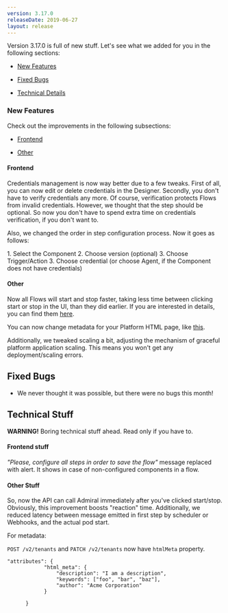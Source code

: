 ```yaml
---
version: 3.17.0
releaseDate: 2019-06-27
layout: release
---
```


Version 3.17.0 is full of new stuff. Let's see what we added for you in the following sections:

-   [New Features](#new-features)

-   [Fixed Bugs](#fixed-bugs)

-   [Technical Details](#technical-stuff)

### New Features

Check out the improvements in the following subsections:

-   [Frontend](#frontend)

-   [Other](#other)


#### Frontend

Credentials management is now way better due to a few tweaks. First of all, you can now edit or delete credentials in the Designer. Secondly, you don't have to verify credentials any more. Of course, verification  protects Flows from invalid credentials. However, we thought that the step should be optional. So now you don't have to spend extra time on credentials verification, if you don't want to.

Also, we changed the order in step configuration process. Now it goes as follows:

1\. Select the Component
2\. Choose version (optional)
3\. Choose Trigger/Action
3\. Choose credential (or choose Agent, if the Component does not have credentials)


#### Other

Now all Flows will start and stop faster, taking less time between clicking start or stop in the UI, than they did earlier. If you are interested in details, you can find them [here](#other-stuff).

You can now change metadata for your Platform HTML page, like [this](#other-stuff).

Additionally, we tweaked scaling a bit, adjusting the mechanism of graceful platform application scaling. This means you won't get any deployment/scaling errors.


## Fixed Bugs

- We never thought it was possible, but there were no bugs this month!


## Technical Stuff

**WARNING!** Boring technical stuff ahead. Read only if you have to.

#### Frontend stuff

*"Please, configure all steps in order to save the flow"* message replaced with alert. It shows in case of non-configured components in a flow.


#### Other Stuff

So, now the API can call Admiral immediately after you've clicked start/stop. Obviously, this improvement boosts "reaction" time. Additionally, we reduced latency between message emitted in first step by scheduler or Webhooks, and the actual pod start.

For metadata:

`POST /v2/tenants` and `PATCH /v2/tenants` now have `htmlMeta` property.

```
"attributes": {
        	"html_meta": {
        		"description": "I am a description",
        		"keywords": ["foo", "bar", "baz"],
        		"author": "Acme Corporation"
    		}

      }
```
